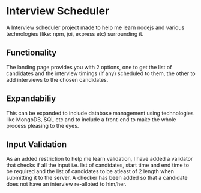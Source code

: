 # Interview Scheduler

A Interview scheduler project made to help me learn nodejs and various technologies (like: npm, joi, express etc) surrounding it.

## Functionality
The landing page provides you with 2 options, one to get the list of candidates and the interview timings (if any) scheduled to them, the other to 
add interviews to the chosen candidates.

## Expandabiliy
This can be expanded to include database management using technologies like MongoDB, SQL etc and to include a front-end to make the whole process pleasing to the eyes.

## Input Validation
As an added restriction to help me learn validation, I have added a validator that checks if all the input i.e. list of candidates, start time and end time to be required
and the list of candidates to be atleast of 2 length when submitting it to the server.
A checker has been added so that a candidate does not have an interview re-alloted to him/her.
